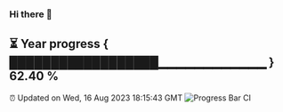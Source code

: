### Hi there 👋
⏳ Year progress { ██████████████████▁▁▁▁▁▁▁▁▁▁▁▁ } 62.40 %
---
⏰ Updated on Wed, 16 Aug 2023 18:15:43 GMT
![Progress Bar CI](https://github.com/liununu/liununu/workflows/Progress%20Bar%20CI/badge.svg)
